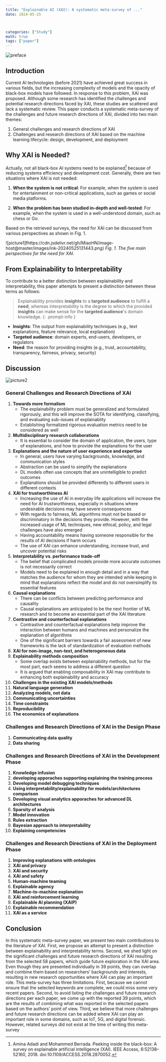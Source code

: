 ```yaml
---
title: "Explainable AI (XAI): A systematic meta-survey of ..."
date: 2024-05-25



categories: ["Study"]
math: true
tags: ["paper"]
---
```


![preface](https://cdn.jsdelivr.net/gh/MiaoHN/image-host@master/images/ink-20240525123959.png)

## Introduction

Current AI technologies (before 2021) have achieved great success in various fields, but the increasing complexity of models and the opacity of black-box models have followed. In response to this problem, XAI was proposed. Although some research has identified the challenges and potential research directions faced by XAI, these studies are scattered and lack a systematic review. This paper conducts a systematic meta-survey of the challenges and future research directions of XAI, divided into two main themes:

1. General challenges and research directions of XAI
2. Challenges and research directions of XAI based on the machine learning lifecycle: design, development, and deployment

## Why XAI is Needed?

Actually, not all black-box AI systems need to be explained[^1] because of reducing systems efficiency and development cost. Generally, there are two situations where XAI is not needed:

1. **When the system is not critical**: For example, when the system is used for entertainment or non-critical applications, such as games or social media platforms.

2. **When the problem has been studied in-depth and well-tested**: For example, when the system is used in a well-understood domain, such as chess or Go.

Based on the retrieved surveys, the need for XAI can be discussed from various perspectives as shown in Fig. 1.

![picture1]fhttps://cdn.jsdelivr.net/gh/MiaoHN/image-host@master/images/ink-20240525131443.png)
_Fig. 1. The five main perspectives for the need for XAI._

## From Explainability to Interpretability

To contribute to a better distinction between explainability and interpretability, this paper attempts to present a distinction between these terms as follows:

> Explainability provides **insights** to a **targeted audience** to fulfill a **need**, whereas interpretability is the degree to which the provided **insights** can make sense for the **targeted audience**'s domain knowledge.
{: .prompt-info }

- **Insights**: The output from explainability techniques (e.g., text explanations, feature relevance, local explanation)
- **Targeted audience**: domain experts, end-users, developers, or regulators
- **Need**: the reason for providing insights (e.g., trust, accountability, transparency, fairness, privacy, security)

## Discussion

![picture2](https://cdn.jsdelivr.net/gh/MiaoHN/image-host@master/images/ink-20240525133724.png)

### General Challenges and Research Directions of XAI

1. **Towards more formalism**
   - The explainability problem must be generalized and formulated rigorously, and this will improve the SOTA for identifying, classifying, and evaluating sub-issues of explainablity
   - Extablishing formalized rigorous evaluation metrics need to be considered as well
2. **Multidisciplinary research collaborations**
   - It is essential to consider the domain of application, the users, type of explanations, and how to provide the explanations for the user
3. **Explanations and the nature of user experience and expertise**
   - In general, users have varying backgrounds, knowledge, and communication styles
   - Abstraction can be used to simplify the explanations
   - DL models often use concepts that are unintelligible to predict outcomes
   - Explanations should be provided differently to different users in different contexts
4. **XAI for trustworthiness AI**
   - Increasing the use of AI in everyday life applications will increase the need for AI trustworthiness, especially in situations where undesirable decisions may have severe consequences
   - With regards to fairness, ML algorithms must not be biased or discriminatory in the decisions they provide. However, with the increased usage of ML techniques, new ethical, policy, and legal challenges have also emerged
   - Having accountability means having someone responsible for the results of AI decisions if harm occurs
   - The use of XAI can enhance understanding, increase trust, and uncover potential risks
5. **Interpretability vs. performance trade-off**
   - The belief that complicated models provide more accurate outcomes is not necessarily correct
   - Models need to be explained in enough detail and in a way that matches the audience for whom they are intended while keeping in mind that explanations reflect the model and do not oversimplify its essential features
6. **Causal explanations**
   - There can be conflicts between predicting performance and causality
   - Causal explanations are anticipated to be the next frontier of ML research and to become an essential part of the XAI literature
7. **Contrastive and counterfactual explanations**
   - Contrastive and counterfactual explanations help improve the interaction between humans and machines and personalize the explanation of algorithms
   - One of the significant barriers towards a fair assessment of new frameworks is the lack of standardization of evaluation methods
8. **XAI for non-image, non-text, and heterogeneous data**
9. **Explainability methods composition**
   - Some overlap exists between explainability methods, but for the most part, each seems to address a different question
   - It is argued that enabling composability in XAI may contribute to enhancing both explainability and accuracy
10. **Challenges in the existing XAI models/methods**
11. **Natural language generation**
12. **Analyzing models, not data**
13. **Communicating uncertainties**
14. **Time constraints**
15. **Reproducibility**
16. **The economics of explanations**

### Challenges and Research Directions of XAI in the Design Phase

1. **Communicating data quality**
2. **Data sharing**

### Challenges and Research Directions of XAI in the Development Phase

1. **Knowledge infusion**
2. **developing apporaches supporting explaining the training process**
3. **Developing model debugging techniques**
4. **Using interpretability/explainability for models/architectures comparison**
5. **Developing visual analytics apporaches for advanced DL architectures**
6. **Sparsity of analysis**
7. **Model innovation**
8. **Rules extraction**
9. **Bayesian approach to interpretability**
10. **Explaining competencies**

### Challenges and Research Directions of XAI in the Deployment Phase

1. **Improving explanations with ontologies**
2. **XAI and privacy**
3. **XAI and security**
4. **XAI and safety**
5. **Human-machine teaming**
6. **Explainable agency**
7. **Machine-to-machine explanation**
8. **XAI and reinforcement learning**
9. **Explainable AI planning (XAIP)**
10. **Explainable recommendation**
11. **XAI as a service**

## Conclusion

In this systematic meta-survey paper, we present two main contributions to the literature of XAI. First, we propose an attempt to present a distinction between explainability and interpretability terms. Second, we shed light on the significant challenges and future research directions of XAI resulting from the selected 58 papers, which guide future exploration in the XAI area. Even though they are presented individually in 39 points, they can overlap and combine them based on researchers’ backgrounds and interests, resulting in new research opportunities where XAI can play an important role. This meta-survey has three limitations. First, because we cannot ensure that the selected keywords are complete, we could miss some very recent papers. Second, to avoid listing the challenges and future research directions per each paper, we come up with the reported 39 points, which are the results of combining what was reported in the selected papers based on the authors’ point of view. Third, we believe that more challenges and future research directions can be added where XAI can play an important role in some domains, such as IoT, 5G, and digital forensic. However, related surveys did not exist at the time of writing this meta-survey

[^1]: Amina Adadi and Mohammed Berrada. Peeking inside the black-box: A survey on explainable artificial intelligence (XAI). IEEE Access, 6:52138–52160, 2018. doi:10.1109/ACCESS.2018.2870052.
